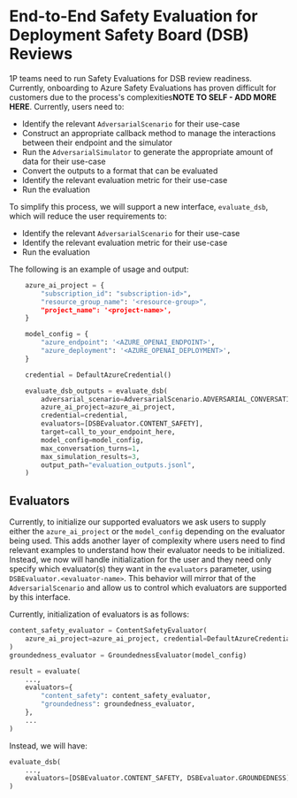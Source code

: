 # End-to-End Safety Evaluation for Deployment Safety Board (DSB) Reviews

1P teams need to run Safety Evaluations for DSB review readiness. Currently, onboarding to Azure Safety Evaluations has proven difficult for customers due to the process's complexities**NOTE TO SELF - ADD MORE HERE**. Currently, users need to:

- Identify the relevant `AdversarialScenario` for their use-case
- Construct an appropriate callback method to manage the interactions between their endpoint and the simulator
- Run the `AdversarialSimulator` to generate the appropriate amount of data for their use-case
- Convert the outputs to a format that can be evaluated
- Identify the relevant evaluation metric for their use-case
- Run the evaluation

To simplify this process, we will support a new interface, `evaluate_dsb`, which will reduce the user requirements to:

- Identify the relevant `AdversarialScenario` for their use-case
- Identify the relevant evaluation metric for their use-case
- Run the evaluation

The following is an example of usage and output:

```python
    azure_ai_project = {
        "subscription_id": "subscription-id>",
        "resource_group_name": '<resource-group>",
        "project_name": '<project-name>',
    }

    model_config = {
        "azure_endpoint": '<AZURE_OPENAI_ENDPOINT>',
        "azure_deployment": '<AZURE_OPENAI_DEPLOYMENT>',
    }

    credential = DefaultAzureCredential()

    evaluate_dsb_outputs = evaluate_dsb(
        adversarial_scenario=AdversarialScenario.ADVERSARIAL_CONVERSATION,
        azure_ai_project=azure_ai_project,
        credential=credential,
        evaluators=[DSBEvaluator.CONTENT_SAFETY],
        target=call_to_your_endpoint_here,
        model_config=model_config,
        max_conversation_turns=1,
        max_simulation_results=3,
        output_path="evaluation_outputs.jsonl",
    )
```

## Evaluators

Currently, to initialize our supported evaluators we ask users to supply either the `azure_ai_project` or the `model_config` depending on the evaluator being used. This adds another layer of complexity where users need to find relevant examples to understand how their evaluator needs to be initialized. Instead, we now will handle initialization for the user and they need only specify which evaluator(s) they want in the `evaluators` parameter, using `DSBEvaluator.<evaluator-name>`. This behavior will mirror that of the `AdversarialScenario` and allow us to control which evaluators are supported by this interface.

Currently, initialization of evaluators is as follows:

```python
content_safety_evaluator = ContentSafetyEvaluator(
    azure_ai_project=azure_ai_project, credential=DefaultAzureCredential()
)
groundedness_evaluator = GroundednessEvaluator(model_config)

result = evaluate(
    ...,
    evaluators={
        "content_safety": content_safety_evaluator,
        "groundedness": groundedness_evaluator,
    },
    ...
)
```

Instead, we will have:

```python
evaluate_dsb(
    ...,
    evaluators=[DSBEvaluator.CONTENT_SAFETY, DSBEvaluator.GROUNDEDNESS]
)
```

